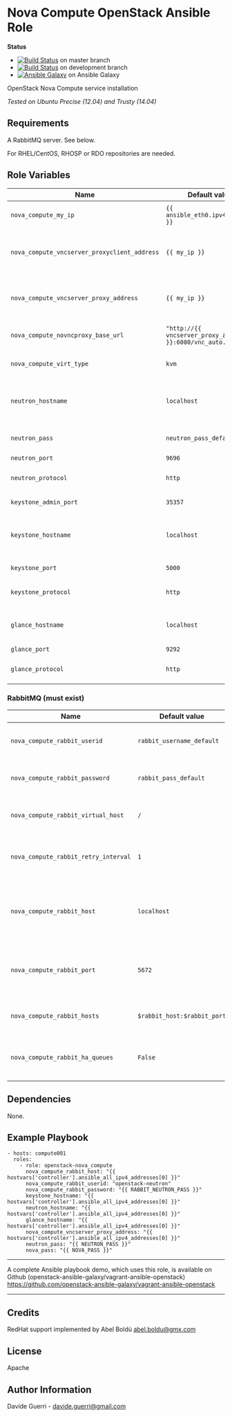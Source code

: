Nova Compute OpenStack Ansible Role
=========

**Status**
* [![Build Status](https://travis-ci.org/openstack-ansible-galaxy/openstack-nova_compute.svg?branch=master)](https://travis-ci.org/openstack-ansible-galaxy/openstack-nova_compute) on master branch
* [![Build Status](https://travis-ci.org/openstack-ansible-galaxy/openstack-nova_compute.svg?branch=development)](https://travis-ci.org/openstack-ansible-galaxy/openstack-nova_compute) on development branch
* [![Ansible Galaxy](http://img.shields.io/badge/dguerri-openstack--nova_compute-blue.svg)](https://galaxy.ansible.com/list#/roles/1911) on Ansible Galaxy

OpenStack Nova Compute service installation

_Tested on Ubuntu Precise (12.04) and Trusty (14.04)_

Requirements
------------

A RabbitMQ server. See below.

For RHEL/CentOS, RHOSP or RDO repositories are needed.

Role Variables
--------------

| Name | Default value | Description | Note |
|---  |---  |---  |--- |
| `nova_compute_my_ip` | `{{ ansible_eth0.ipv4.address }}` | Management IP for nova-compute |
| `nova_compute_vncserver_proxyclient_address` | `{{ my_ip }}` | The address to use to connect to the vnc proxy ||
| `nova_compute_vncserver_proxy_address` | `{{ my_ip }}` | The address to which proxy clients should connect ||
| `nova_compute_novncproxy_base_url` | `"http://{{ vncserver_proxy_address }}:6080/vnc_auto.html"` | Desired novncproxy base_url ||
| `nova_compute_virt_type` | `kvm` | Desired virtualization type ||
| `neutron_hostname` | `localhost` | Hostname/IP address where the neutron server runs ||
| `neutron_pass` | `neutron_pass_default` | Neutron admin password ||
| `neutron_port` | `9696` | Neutron port ||
| `neutron_protocol` | `http` | Neutron protocol (http/https) ||
| `keystone_admin_port` | `35357` | Keystone admin port ||
| `keystone_hostname` | `localhost` | Hostname/IP address where keystone runs ||
| `keystone_port` | `5000` | Keystone port ||
| `keystone_protocol` | `http` | Keystone protocol (http/https) ||
| `glance_hostname` | `localhost` | Hostname/IP address where glance runs ||
| `glance_port` | `9292` | Glance port ||
| `glance_protocol` | `http` | Glance protocol (http/https) ||

### RabbitMQ (must exist)

| Name | Default value | Description | Note |
|---  |---  |---  |--- |
| `nova_compute_rabbit_userid` | `rabbit_username_default` | RabbitMQ username for console auth ||
| `nova_compute_rabbit_password` | `rabbit_pass_default` | RabbitMQ password for console auth ||
| `nova_compute_rabbit_virtual_host`| `/` | RabbitMQ virtual host for console auth ||
| `nova_compute_rabbit_retry_interval` | `1` | Frequency to retry connecting to RabbitMQ ||
| `nova_compute_rabbit_host` | `localhost` | The RabbitMQ broker address where a single node is used ||
| `nova_compute_rabbit_port` | `5672` | The RabbitMQ broker port where a single node is used ||
| `nova_compute_rabbit_hosts` | `$rabbit_host:$rabbit_port` | RabbitMQ HA cluster host:port pairs ||
| `nova_compute_rabbit_ha_queues` | `False` | Use HA queues in RabbitMQ (x-ha-policy: all) ||

Dependencies
------------

None.

Example Playbook
----------------

    - hosts: compute001
      roles:
        - role: openstack-nova_compute
          nova_compute_rabbit_host: "{{ hostvars['controller'].ansible_all_ipv4_addresses[0] }}"
          nova_compute_rabbit_userid: "openstack-neutron"
          nova_compute_rabbit_password: "{{ RABBIT_NEUTRON_PASS }}"
          keystone_hostname: "{{ hostvars['controller'].ansible_all_ipv4_addresses[0] }}"
          neutron_hostname: "{{ hostvars['controller'].ansible_all_ipv4_addresses[0] }}"
          glance_hostname: "{{ hostvars['controller'].ansible_all_ipv4_addresses[0] }}"
          nova_compute_vncserver_proxy_address: "{{ hostvars['controller'].ansible_all_ipv4_addresses[0] }}"
          neutron_pass: "{{ NEUTRON_PASS }}"
          nova_pass: "{{ NOVA_PASS }}"

---

A complete Ansible playbook demo, which uses this role, is available on Github (openstack-ansible-galaxy/vagrant-ansible-openstack) <https://github.com/openstack-ansible-galaxy/vagrant-ansible-openstack>

---

Credits
-------
RedHat support implemented by Abel Boldú <abel.boldu@gmx.com>


License
-------

Apache

Author Information
------------------

Davide Guerri - davide.guerri@gmail.com
